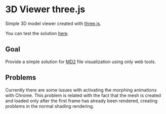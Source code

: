 # 3D Viewer three.js

Simple 3D model viewer created with [three.js](https://threejs.org).

You can test the solution [here](https://viewer.stage.hive.pt/).

## Goal

Provide a simple solution for [MD2](http://tfc.duke.free.fr/coding/md2-specs-en.html) file visualization using only web tools.

## Problems

Currently there are some issues with activating the morphing animations with Chrome. This problem
is related with the fact that the mesh is created and loaded only after the first frame has already
been rendered, creating problems in the normal shading rendering.
